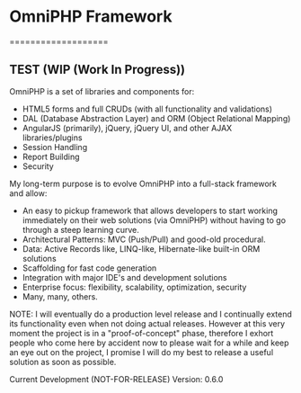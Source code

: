 # OmniPHP Framework
===================

## TEST (WIP (Work In Progress))
OmniPHP is a set of libraries and components for:
- HTML5 forms and full CRUDs (with all functionality and validations)
- DAL (Database Abstraction Layer) and ORM (Object Relational Mapping)
- AngularJS (primarily), jQuery, jQuery UI, and other AJAX libraries/plugins
- Session Handling
- Report Building
- Security

My long-term purpose is to evolve OmniPHP into a full-stack framework and allow:
- An easy to pickup framework that allows developers to start working immediately on
  their web solutions (via OmniPHP) without having to go through a steep learning curve.
- Architectural Patterns: MVC (Push/Pull) and good-old procedural.
- Data: Active Records like, LINQ-like, Hibernate-like built-in ORM solutions
- Scaffolding for fast code generation
- Integration with major IDE's and development solutions
- Enterprise focus: flexibility, scalability, optimization, security
- Many, many, others.

NOTE: I will eventually do a production level release and I continually extend its functionality even when not 
doing actual releases. However at this very moment the project is in a "proof-of-concept" phase, therefore I 
exhort people who come here by accident now to please wait for a while and keep an eye out on the project, I promise
I will do my best to release a useful solution as soon as possible.

Current Development (NOT-FOR-RELEASE) Version:
0.6.0

